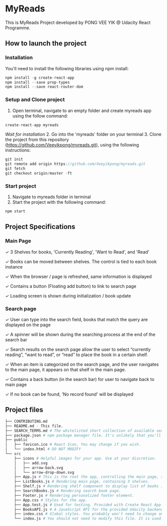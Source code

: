﻿# MyReads 
This is MyReads Project developed by PONG VEE YIK @ Udacity React Programme.

## How to launch the project
### Installation
You'll need to install the following libraries using npm install:
```js
npm install -g create-react-app
npm install --save prop-types
npm install --save react-router-dom
```
### Setup and Clone project
1. Open terminal, navigate to an empty folder and create myreads app using the follow command:
```js 
create-react-app myreads
```
*Wait for installation*
2. Go into the 'myreads' folder on your terminal
3. Clone the project from this repository (https://github.com/Veeyikpong/myreads.git), using the following instructions:
```js
git init
git remote add origin https://github.com/Veeyikpong/myreads.git
git fetch
git checkout origin/master -ft
```

### Start project 
1. Navigate to myreads folder in terminal
2. Start the project with the following command:
```js 
npm start 
```

## Project Specifications
### Main Page

✓ 3 Shelves for books, 'Currently Reading', 'Want to Read', and 'Read'

✓ Books can be moved between shelves. The control is tied to each book instance

✓ When the browser / page is refreshed, same information is displayed

✓ Contains a button (Floating add button) to link to search page 

✓ Loading screen is shown during initialization / book update

### Search page
✓ User can type into the search field, books that match the query are displayed on the page

✓ A spinner will be shown during the searching process at the end of the search bar

✓ Search results on the search page allow the user to select “currently reading”, “want to read”, or “read” to place the book in a certain shelf.

✓ When an item is categorized on the search page, and the user navigates to the main page, it appears on that shelf in the main page.

✓ Contains a back button (in the search bar) for user to navigate back to main page 

✓ If no book can be found, 'No record found' will be displayed

## Project files
```bash
├── CONTRIBUTING.md
├── README.md - This file.
├── SEARCH_TERMS.md # The whitelisted short collection of available search terms for you to use with your app.
├── package.json # npm package manager file. It's unlikely that you'll need to modify this.
├── public
│   ├── favicon.ico # React Icon, You may change if you wish.
│   └── index.html # DO NOT MODIFY
└── src
    ├── icons # Helpful images for your app. Use at your discretion.
    │   ├── add.svg
    │   ├── arrow-back.svg
    │   └── arrow-drop-down.svg
    ├── App.js # This is the root the app, controlling the main page, search page, api calls, state and all the child components.
    ├── ListBooks.js # Rendering main page, containing 3 shelves.
    ├── Shelf.js # Rendering shelf component to display list of books in this shelf. Used in main page (ListBook.js)
    ├── SearchBooks.js # Rendering search book page.
    ├── Footer.js # Rendering personalized footer element.
    ├── App.css # Styles for the app.
    ├── App.test.js # Used for testing. Provided with Create React App. Testing is encouraged, but not required.
    ├── BooksAPI.js # A JavaScript API for the provided Udacity backend.
    ├── index.css # Global styles. You probably won't need to change anything here.
    └── index.js # You should not need to modify this file. It is used for DOM rendering only.

